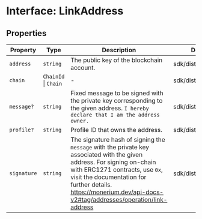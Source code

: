 # Interface: LinkAddress

## Properties

| Property | Type | Description | Defined in |
| ------ | ------ | ------ | ------ |
| `address` | `string` | The public key of the blockchain account. | sdk/dist/index.d.ts:385 |
| `chain` | `ChainId` \| `Chain` | - | sdk/dist/index.d.ts:398 |
| `message?` | `string` | Fixed message to be signed with the private key corresponding to the given address. `I hereby declare that I am the address owner.` | sdk/dist/index.d.ts:391 |
| `profile?` | `string` | Profile ID that owns the address. | sdk/dist/index.d.ts:383 |
| `signature` | `string` | The signature hash of signing the `message` with the private key associated with the given address. For signing on-chain with ERC1271 contracts, use `0x`, visit the documentation for further details. https://monerium.dev/api-docs-v2#tag/addresses/operation/link-address | sdk/dist/index.d.ts:397 |
